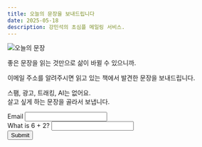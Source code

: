 ```yaml
---
title: 오늘의 문장을 보내드립니다
date: 2025-05-18
description: 강민석의 초심플 메일링 서비스.
---
```


![오늘의 문장](https://bear-images.sfo2.cdn.digitaloceanspaces.com/us/20250518_205452.webp)

좋은 문장을 읽는 것만으로 삶이 바뀔 수 있으니까.

이메일 주소를 알려주시면 읽고 있는 책에서 발견한 문장을 보내드립니다.

스팸, 광고, 트래킹, AI는 없어요.\
살고 싶게 하는 문장을 골라서 보냅니다.

<form action="https://riku.miso.town/submit?user_id=42&label=emails" method="post">

  <div class="field">
    <label for="email">Email </label>
    <input type="email" name="email" id="email" required><br>
    <label for="antiSpam">What is 6 + 2?</label>
  <input type="text" id="antiSpam" name="antiSpam" required><br>
	  <input type="submit" value="Submit">
  </div>
  
  <input type="hidden" name="redirect" value="https://kangminsuk.com/thank-you/">
</form>

<script>
function validateForm() {
  const answer = document.getElementById('antiSpam').value.trim();
  if (answer !== "8") {
    alert("Wrong answer to the spam check question.");
    return false; // Block submission
  }
  return true; // Allow submission
}
</script>
